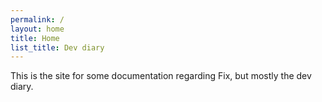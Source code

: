 ```yaml
---
permalink: /
layout: home
title: Home
list_title: Dev diary
---
```


This is the site for some documentation regarding Fix, but mostly the dev diary.